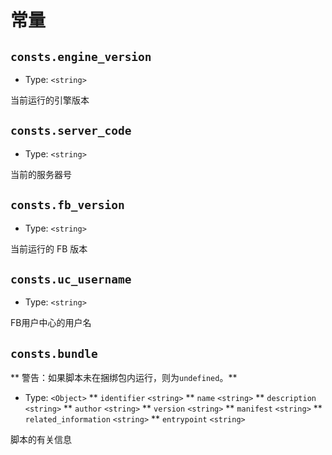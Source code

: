 # 常量

## `consts.engine_version`
* Type: `<string>`

当前运行的引擎版本

## `consts.server_code`
* Type: `<string>`

当前的服务器号

## `consts.fb_version`
* Type: `<string>`

当前运行的 FB 版本

## `consts.uc_username`
* Type: `<string>`

FB用户中心的用户名

## `consts.bundle`
** 警告：如果脚本未在捆绑包内运行，则为`undefined`。**

* Type: `<Object>`
** `identifier` `<string>`
** `name` `<string>`
** `description` `<string>`
** `author` `<string>`
** `version` `<string>`
** `manifest` `<string>`
** `related_information` `<string>`
** `entrypoint` `<string>`

脚本的有关信息
